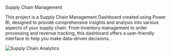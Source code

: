 Supply Chain Management

This project is a Supply Chain Management Dashboard created using Power BI, designed to provide comprehensive insights and analysis into various aspects of your supply chain. From inventory management to order processing and revenue tracking, this dashboard offers a user-friendly interface to help you make data-driven decisions.
.


![Supply Chain Analytics](https://github.com/pratikshaprandive/supplychainmanagement/assets/143409057/795743b5-016c-4235-9cfd-a16f9ed4bd66)
